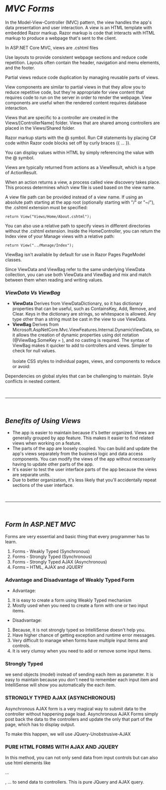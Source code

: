 # ***MVC Forms***

In the Model-View-Controller (MVC) pattern, the view handles the app's data presentation and user interaction. A view is an HTML template with embedded Razor markup. Razor markup is code that interacts with HTML markup to produce a webpage that's sent to the client.

In ASP.NET Core MVC, views are .cshtml files

Use layouts to provide consistent webpage sections and reduce code repetition. Layouts often contain the header, navigation and menu elements, and the footer.

Partial views reduce code duplication by managing reusable parts of views.

View components are similar to partial views in that they allow you to reduce repetitive code, but they're appropriate for view content that requires code to run on the server in order to render the webpage. View components are useful when the rendered content requires database interaction.

Views that are specific to a controller are created in the Views/[ControllerName] folder. Views that are shared among controllers are placed in the Views/Shared folder.

Razor markup starts with the @ symbol. Run C# statements by placing C# code within Razor code blocks set off by curly braces ({ ... }).

You can display values within HTML by simply referencing the value with the @ symbol.

Views are typically returned from actions as a ViewResult, which is a type of ActionResult.

When an action returns a view, a process called view discovery takes place. This process determines which view file is used based on the view name.

A view file path can be provided instead of a view name. If using an absolute path starting at the app root (optionally starting with "/" or "~/"), the .cshtml extension must be specified:

    return View("Views/Home/About.cshtml");

You can also use a relative path to specify views in different directories without the .cshtml extension. Inside the HomeController, you can return the Index view of your Manage views with a relative path:

    return View("../Manage/Index");

ViewBag isn't available by default for use in Razor Pages PageModel classes.

Since ViewData and ViewBag refer to the same underlying ViewData collection, you can use both ViewData and ViewBag and mix and match between them when reading and writing values.

### ***ViewData Vs ViewBag***
- **ViewData**
Derives from ViewDataDictionary, so it has dictionary properties that can be useful, such as ContainsKey, Add, Remove, and Clear.
Keys in the dictionary are strings, so whitespace is allowed.
Any type other than a string must be cast in the view to use ViewData.
- **ViewBag**
Derives from Microsoft.AspNetCore.Mvc.ViewFeatures.Internal.DynamicViewData, so it allows the creation of dynamic properties using dot notation (@ViewBag.SomeKey = <value or object>), and no casting is required. The syntax of ViewBag makes it quicker to add to controllers and views.
Simpler to check for null values. 
<br></br>
Isolate CSS styles to individual pages, views, and components to reduce or avoid:

Dependencies on global styles that can be challenging to maintain.
Style conflicts in nested content.

<br><hr></br>

## ***Benefits of Using Views***

- The app is easier to maintain because it's better organized. Views are generally grouped by app feature. This makes it easier to find related views when working on a feature.
- The parts of the app are loosely coupled. You can build and update the app's views separately from the business logic and data access components. You can modify the views of the app without necessarily having to update other parts of the app.
- It's easier to test the user interface parts of the app because the views are separate units.
- Due to better organization, it's less likely that you'll accidentally repeat sections of the user interface.

<br><hr></br>

## ***Form In ASP.NET MVC***
Forms are very essential and basic thing that every programmer has to learn.
1. Forms - Weakly Typed (Synchronous)
2. Forms - Strongly Typed (Synchronous)
3. Forms - Strongly Typed AJAX (Asynchronous)
4. Forms – HTML, AJAX and JQUERY


### **Advantage and Disadvantage of Weakly Typed Form**

- Advantage:
1. It is easy to create a form using Weakly Typed mechanism
2. Mostly used when you need to create a form with one or two input items.

- Disadvantage:
1. Because, it is not strongly typed so IntelliSense doesn't help you.
2. Have higher chance of getting exception and runtime error messages.
3. Very difficult to manage when forms have multiple input items and controls.
4. It is very clumsy when you need to add or remove some input items.

### **Strongly Typed**
we send objects (model) instead of sending each item as parameter. It is easy to maintain because you don't need to remember each input item and IntelliSense will show you automatically the each item.

### **STRONGLY TYPED AJAX (ASYNCHRONOUS)**
Asynchronous AJAX form is a very magical way to submit data to the controller without happening page load. Asynchronous AJAX Forms simply post back the data to the controllers and update the only that part of the page, which has to display output.

To make this happen, we will use JQuery-Unobstrusive-AJAX

### **PURE HTML FORMS WITH AJAX AND JQUERY**
In this method, you can not only send data from input controls but can also use html elements like <p>…</p>, <span>…</span> to send data to controllers. This is pure JQuery and AJAX query.